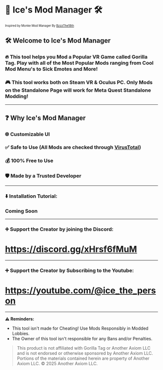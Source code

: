 # 🧊 Ice's Mod Manager 🛠️
<sup><sub>Inspired by Monke Mod Manager By  [BzzzThe18th](https://github.com/BzzzThe18th/MonkeModManager)</sub></sup>

## 🛠️ Welcome to Ice's Mod Manager
### 🔥 This tool helps you Mod a Popular VR Game called Gorilla Tag. Play with all of the Most Popular Mods ranging from Cool Mod Menu's to Sick Emotes and More!
### 🎮 This tool works both on Steam VR & Oculus PC. Only Mods on the Standalone Page will work for Meta Quest Standalone Modding!
------------------------------------------------------------------------------------------
## ❓ Why Ice's Mod Manager
### 🌐 Customizable UI
### ✅ Safe to Use (All Mods are checked through [VirusTotal](https://www.virustotal.com/gui/home/upload))
### 💰 100% Free to Use
### 🛡️ Made by a Trusted Developer
------------------------------------------------------------------------------------------
### ⬇️ Installation Tutorial:
### Coming Soon
------------------------------------------------------------------------------------------
### ➕ Support the Creator by joining the Discord:
# https://discord.gg/xHrsf6fMuM
------------------------------------------------------------------------------------------
### ➕ Support the Creator by Subscribing to the Youtube:
# https://youtube.com/@ice_the_person
------------------------------------------------------------------------------------------
**⚠️ Reminders:**
- This tool isn't made for Cheating! Use Mods Responsibly in Modded Lobbies.
- The Owner of this tool isn't responsible for any Bans and/or Penalties. 
> This product is not affiliated with Gorilla Tag or Another Axiom LLC and is not endorsed or otherwise sponsored by Another Axiom LLC. Portions of the materials contained herein are property of Another Axiom LLC. © 2025 Another Axiom LLC.
